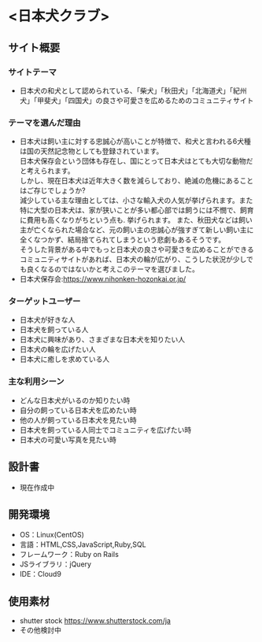# <日本犬クラブ>
## サイト概要
### サイトテーマ
- 日本犬の和犬として認められている、「柴犬」「秋田犬」「北海道犬」「紀州犬」「甲斐犬」「四国犬」の良さや可愛さを広めるためのコミュニティサイト

### テーマを選んだ理由
- 日本犬は飼い主に対する忠誠心が高いことが特徴で、和犬と言われる6犬種は国の天然記念物としても登録されています。      
  日本犬保存会という団体も存在し、国にとって日本犬はとても大切な動物だと考えられます。  
  しかし、現在日本犬は近年大きく数を減らしており、絶滅の危機にあることはご存じでしょうか?  
  減少している主な理由としては、小さな輸入犬の人気が挙げられます。また特に大型の日本犬は、家が狭いことが多い都心部では飼うには不憫で、飼育に費用も高くなりがちという点も. 
  挙げられます。
  また、秋田犬などは飼い主が亡くなられた場合など、元の飼い主の忠誠心が強すぎて新しい飼い主に全くなつかず、結局捨てられてしまうという悲劇もあるそうです。  
  そうした背景がある中でもっと日本犬の良さや可愛さを広めることができるコミュニティサイトがあれば、日本犬の輪が広がり、こうした状況が少しでも良くなるのではないかと考えこのテーマを選びました。  
 - 日本犬保存会:https://www.nihonken-hozonkai.or.jp/


### ターゲットユーザー
- 日本犬が好きな人
- 日本犬を飼っている人
- 日本犬に興味があり、さまざまな日本犬を知りたい人
- 日本犬の輪を広げたい人
- 日本犬に癒しを求めている人

### 主な利用シーン
- どんな日本犬がいるのか知りたい時
- 自分の飼っている日本犬を広めたい時
- 他の人が飼っている日本犬を見たい時
- 日本犬を飼っている人同士でコミュニティを広げたい時
- 日本犬の可愛い写真を見たい時

## 設計書
- 現在作成中

## 開発環境
- OS：Linux(CentOS)
- 言語：HTML,CSS,JavaScript,Ruby,SQL
- フレームワーク：Ruby on Rails
- JSライブラリ：jQuery
- IDE：Cloud9

## 使用素材
- shutter stock https://www.shutterstock.com/ja
- その他検討中
